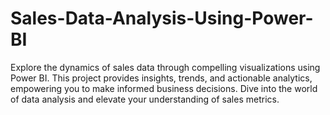 # Sales-Data-Analysis-Using-Power-BI
Explore the dynamics of sales data through compelling visualizations using Power BI. This project provides insights, trends, and actionable analytics, empowering you to make informed business decisions. Dive into the world of data analysis and elevate your understanding of sales metrics.
